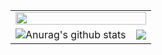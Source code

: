 <table>
    <tr>
        <td colspan="2"><img src="https://github-profile-summary-cards.vercel.app/api/cards/profile-details?username=totoro52&theme=github" style="width: 100%"></td>    
    </tr>
    <tr>
  		 <td><img src='https://github-readme-stats.vercel.app/api?username=totoro52' alt="Anurag's github stats" /></td> 
      	 <td><img src="https://github-profile-summary-cards.vercel.app/api/cards/most-commit-language?username=totoro52&theme=github" /></td>    
    </tr>
</table>
